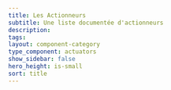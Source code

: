 ```yaml
---
title: Les Actionneurs
subtitle: Une liste documentée d'actionneurs
description: 
tags: 
layout: component-category
type_component: actuators
show_sidebar: false
hero_height: is-small
sort: title
---
```


